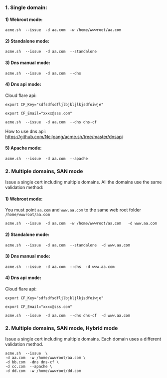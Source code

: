 ### 1. Single domain:

#### 1) Webroot mode:
```
acme.sh  --issue  -d aa.com  -w /home/wwwroot/aa.com
```

#### 2) Standalone mode:
```
acme.sh  --issue  -d aa.com  --standalone
```

#### 3) Dns manual mode:
```
acme.sh  --issue  -d aa.com  --dns
```

#### 4) Dns api mode:
Cloud flare api:
```
export CF_Key="sdfsdfsdfljlbjkljlkjsdfoiwje"

export CF_Email="xxxx@sss.com"

acme.sh  --issue  -d aa.com  --dns dns-cf
```

How to use dns api:  https://github.com/Neilpang/acme.sh/tree/master/dnsapi

#### 5) Apache mode:
```
acme.sh  --issue  -d aa.com  --apache
```


### 2. Multiple domains, SAN mode

Issue a single cert including multiple domains.  All the domains use the same validation method:

#### 1) Webroot mode:
You must point `aa.com` and `www.aa.com` to the same web root folder `/home/wwwroot/aa.com`
```
acme.sh  --issue  -d aa.com  -w /home/wwwroot/aa.com   -d www.aa.com
```

#### 2) Standalone mode:
```
acme.sh  --issue  -d aa.com  --standalone  -d www.aa.com 
```

#### 3) Dns manual mode:
```
acme.sh  --issue  -d aa.com  --dns  -d www.aa.com
```

#### 4) Dns api mode:
Cloud flare api:
```
export CF_Key="sdfsdfsdfljlbjkljlkjsdfoiwje"

export CF_Email="xxxx@sss.com"

acme.sh  --issue  -d aa.com  --dns dns-cf  -d www.aa.com
```


### 2. Multiple domains, SAN mode,  Hybrid mode

Issue a single cert including multiple domains.  Each domain uses a different validation method.


```
acme.sh  --issue  \
-d aa.com  -w /home/wwwroot/aa.com \
-d bb.com  -dns dns-cf \
-d cc.com  --apache \
-d dd.com  -w /home/wwwroot/dd.com
```






